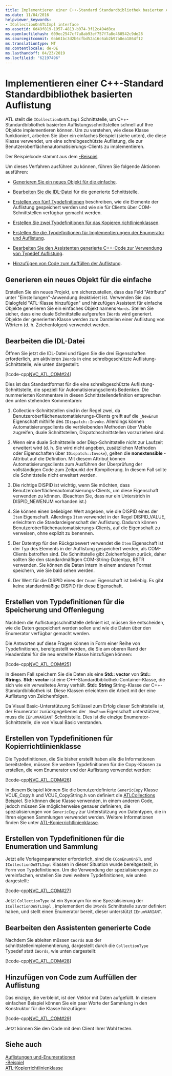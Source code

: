 ```yaml
---
title: Implementieren einer C++-Standard Standardbibliothek basierten Auflistung
ms.date: 11/04/2016
helpviewer_keywords:
- ICollectionOnSTLImpl interface
ms.assetid: 6d49f819-1957-4813-b074-3f12c494d8ca
ms.openlocfilehash: 609ec2547cf7a8ab93ef757f7a8e460542c9de28
ms.sourcegitcommit: 0ab61bc3d2b6cfbd52a16c6ab2b97a8ea1864f12
ms.translationtype: MT
ms.contentlocale: de-DE
ms.lasthandoff: 04/23/2019
ms.locfileid: "62197496"
---
```

# <a name="implementing-a-c-standard-library-based-collection"></a>Implementieren einer C++-Standard Standardbibliothek basierten Auflistung

ATL stellt die `ICollectionOnSTLImpl` Schnittstelle, um C++-Standardbibliothek basierten Auflistungsschnittstellen schnell auf Ihre Objekte implementieren können. Um zu verstehen, wie diese Klasse funktioniert, arbeiten Sie über ein einfaches Beispiel (siehe unten), die diese Klasse verwendet, um eine schreibgeschützte Auflistung, die zur Benutzeroberflächenautomatisierungs-Clients zu implementieren.

Der Beispielcode stammt aus dem [-Beispiel](../overview/visual-cpp-samples.md).

Um dieses Verfahren ausführen zu können, führen Sie folgende Aktionen ausführen:

- [Generieren Sie ein neues Objekt für die einfache](#vccongenerating_an_object).

- [Bearbeiten Sie die IDL-Datei](#vcconedit_the_idl) für die generierte Schnittstelle.

- [Erstellen von fünf Typdefinitionen](#vcconstorage_and_exposure_typedefs) beschreiben, wie die Elemente der Auflistung gespeichert werden und wie sie für Clients über COM-Schnittstellen verfügbar gemacht werden.

- [Erstellen Sie zwei Typdefinitionen für das Kopieren richtlinienklassen](#vcconcopy_classes).

- [Erstellen Sie die Typdefinitionen für Implementierungen der Enumerator und Auflistung](#vcconenumeration_and_collection).

- [Bearbeiten Sie den Assistenten generierte C++-Code zur Verwendung von Typedef Auflistung](#vcconedit_the_generated_code).

- [Hinzufügen von Code zum Auffüllen der Auflistung](#vcconpopulate_the_collection).

##  <a name="vccongenerating_an_object"></a> Generieren ein neues Objekt für die einfache

Erstellen Sie ein neues Projekt, um sicherzustellen, dass das Feld "Attribute" unter "Einstellungen"-Anwendung deaktiviert ist. Verwenden Sie das Dialogfeld "ATL-Klasse hinzufügen" und hinzufügen Assistent für einfache Objekte generieren Sie ein einfaches Objekt namens `Words`. Stellen Sie sicher, dass eine duale Schnittstelle aufgerufen `IWords` wird generiert. Objekte der generierten Klasse werden zum Darstellen einer Auflistung von Wörtern (d. h. Zeichenfolgen) verwendet werden.

##  <a name="vcconedit_the_idl"></a> Bearbeiten die IDL-Datei

Öffnen Sie jetzt die IDL-Datei und fügen Sie die drei Eigenschaften erforderlich, um aktivieren `IWords` in eine schreibgeschützte Auflistung-Schnittstelle, wie unten dargestellt:

[!code-cpp[NVC_ATL_COM#24](../atl/codesnippet/cpp/implementing-an-stl-based-collection_1.idl)]

Dies ist das Standardformat für die eine schreibgeschützte Auflistung-Schnittstelle, die speziell für Automatisierungsclients Bedenken. Die nummerierten Kommentare in diesen Schnittstellendefinition entsprechen den unten stehenden Kommentaren:

1. Collection-Schnittstellen sind in der Regel zwei, da Benutzeroberflächenautomatisierungs-Clients greift auf die `_NewEnum` Eigenschaft mithilfe des `IDispatch::Invoke`. Allerdings können Automatisierungsclients die verbleibenden Methoden über Vtable zugreifen, duale Schnittstellen, Dispatchschnittstellen vorzuziehen sind.

1. Wenn eine duale Schnittstelle oder Disp-Schnittstelle nicht zur Laufzeit erweitert wird (d. h. Sie wird nicht angeben, zusätzlichen Methoden oder Eigenschaften über `IDispatch::Invoke`), gelten die **nonextensible** -Attribut auf die Definition. Mit diesem Attribut können Automatisierungsclients zum Ausführen der Überprüfung der vollständigen Code zum Zeitpunkt der Kompilierung. In diesem Fall sollte die Schnittstelle nicht erweitert werden.

1. Die richtige DISPID ist wichtig, wenn Sie möchten, dass Benutzeroberflächenautomatisierungs-Clients, um diese Eigenschaft verwenden zu können. (Beachten Sie, dass nur ein Unterstrich in DISPID_NEWENUM vorhanden ist.)

1. Sie können einen beliebigen Wert angeben, wie die DISPID eines der `Item` Eigenschaft. Allerdings `Item` verwendet in der Regel DISPID_VALUE, erleichtern die Standardeigenschaft der Auflistung. Dadurch können Benutzeroberflächenautomatisierungs-Clients, auf die Eigenschaft zu verweisen, ohne explizit zu benennen.

1. Der Datentyp für den Rückgabewert verwendet die `Item` Eigenschaft ist der Typ des Elements in der Auflistung gespeichert werden, als COM-Clients betroffen sind. Die Schnittstelle gibt Zeichenfolgen zurück, daher sollten Sie den standardmäßigen COM-String-Datentyp, BSTR verwenden. Sie können die Daten intern in einem anderen Format speichern, wie Sie bald sehen werden.

1. Der Wert für die DISPID eines der `Count` Eigenschaft ist beliebig. Es gibt keine standardmäßige DISPID für diese Eigenschaft.

##  <a name="vcconstorage_and_exposure_typedefs"></a> Erstellen von Typdefinitionen für die Speicherung und Offenlegung

Nachdem die Auflistungsschnittstelle definiert ist, müssen Sie entscheiden, wie die Daten gespeichert werden sollen und wie die Daten über den Enumerator verfügbar gemacht werden.

Die Antworten auf diese Fragen können in Form einer Reihe von Typdefinitionen, bereitgestellt werden, die Sie am oberen Rand der Headerdatei für die neu erstellte Klasse hinzufügen können:

[!code-cpp[NVC_ATL_COM#25](../atl/codesnippet/cpp/implementing-an-stl-based-collection_2.h)]

In diesem Fall speichern Sie die Daten als eine **Std:: vector** von **Std:: String**s. **Std:: vector** ist eine C++-Standardbibliothek-Container-Klasse, die sich wie ein verwaltetes Array verhält. **Std:: String** String-Klasse der C++-Standardbibliothek ist. Diese Klassen erleichtern die Arbeit mit der eine Auflistung von Zeichenfolgen.

Da Visual Basic-Unterstützung Schlüssel zum Erfolg dieser Schnittstelle ist, der Enumerator zurückgegebenes der `_NewEnum` Eigenschaft unterstützen, muss die `IEnumVARIANT` Schnittstelle. Dies ist die einzige Enumerator-Schnittstelle, die von Visual Basic verstanden.

##  <a name="vcconcopy_classes"></a> Erstellen von Typdefinitionen für Kopierrichtlinienklasse

Die Typdefinitionen, die Sie bisher erstellt haben alle die Informationen bereitstellen, müssen Sie weitere Typdefinitionen für die Copy-Klassen zu erstellen, die vom Enumerator und der Auflistung verwendet werden:

[!code-cpp[NVC_ATL_COM#26](../atl/codesnippet/cpp/implementing-an-stl-based-collection_3.h)]

In diesem Beispiel können Sie die benutzerdefinierte `GenericCopy` Klasse VCUE_Copy.h und VCUE_CopyString.h von definiert die [ATLCollections](../overview/visual-cpp-samples.md) Beispiel. Sie können diese Klasse verwenden, in einem anderen Code, jedoch müssen Sie möglicherweise genauer definieren, die spezialisierungen von `GenericCopy` zur Unterstützung von Datentypen, die in Ihren eigenen Sammlungen verwendet werden. Weitere Informationen finden Sie unter [ATL-Kopierrichtlinienklasse](../atl/atl-copy-policy-classes.md).

##  <a name="vcconenumeration_and_collection"></a> Erstellen von Typdefinitionen für die Enumeration und Sammlung

Jetzt alle Vorlagenparameter erforderlich, sind die `CComEnumOnSTL` und `ICollectionOnSTLImpl` Klassen in dieser Situation wurde bereitgestellt, in Form von Typdefinitionen. Um die Verwendung der spezialisierungen zu vereinfachen, erstellen Sie zwei weitere Typdefinitionen, wie unten dargestellt:

[!code-cpp[NVC_ATL_COM#27](../atl/codesnippet/cpp/implementing-an-stl-based-collection_4.h)]

Jetzt `CollectionType` ist ein Synonym für eine Spezialisierung der `ICollectionOnSTLImpl` , implementiert die `IWords` Schnittstelle zuvor definiert haben, und stellt einen Enumerator bereit, dieser unterstützt `IEnumVARIANT`.

##  <a name="vcconedit_the_generated_code"></a> Bearbeiten den Assistenten generierte Code

Nachdem Sie ableiten müssen `CWords` aus der schnittstellenimplementierung, dargestellt durch die `CollectionType` Typedef statt `IWords`, wie unten dargestellt:

[!code-cpp[NVC_ATL_COM#28](../atl/codesnippet/cpp/implementing-an-stl-based-collection_5.h)]

##  <a name="vcconpopulate_the_collection"></a> Hinzufügen von Code zum Auffüllen der Auflistung

Das einzige, die verbleibt, ist den Vektor mit Daten aufgefüllt. In diesem einfachen Beispiel können Sie ein paar Worte der Sammlung in den Konstruktor für die Klasse hinzufügen:

[!code-cpp[NVC_ATL_COM#29](../atl/codesnippet/cpp/implementing-an-stl-based-collection_6.h)]

Jetzt können Sie den Code mit dem Client Ihrer Wahl testen.

## <a name="see-also"></a>Siehe auch

[Auflistungen und-Enumerationen](../atl/atl-collections-and-enumerators.md)<br/>
[-Beispiel](../overview/visual-cpp-samples.md)<br/>
[ATL-Kopierrichtlinienklasse](../atl/atl-copy-policy-classes.md)
